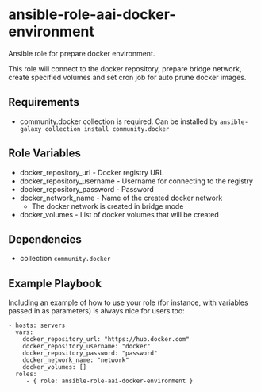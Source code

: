 ansible-role-aai-docker-environment
=========

Ansible role for prepare docker environment.

This role will connect to the docker repository, prepare bridge network, create specified volumes and set cron job for auto prune docker images.

Requirements
------------

* community.docker collection is required. Can be installed by `ansible-galaxy collection install community.docker`

Role Variables
--------------

* docker_repository_url - Docker registry URL
* docker_repository_username - Username for connecting to the registry
* docker_repository_password - Password
* docker_network_name - Name of the created docker network
  * The docker network is created in bridge mode
* docker_volumes - List of docker volumes that will be created

Dependencies
------------

* collection `community.docker`

Example Playbook
----------------

Including an example of how to use your role (for instance, with variables passed in as parameters) is always nice for users too:

    - hosts: servers
      vars:
        docker_repository_url: "https://hub.docker.com"
        docker_repository_username: "docker"
        docker_repository_password: "password"
        docker_network_name: "network"
        docker_volumes: []
      roles:
         - { role: ansible-role-aai-docker-environment }


